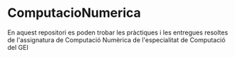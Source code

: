 # ComputacioNumerica
En aquest repositori es poden trobar les pràctiques i les entregues resoltes de l'assignatura de Computació Numèrica de l'especialitat de Computació del GEI
